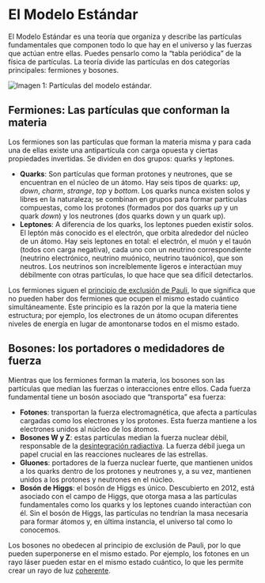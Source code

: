 # El Modelo Estándar

El Modelo Estándar es una teoría que organiza y describe las partículas fundamentales que componen todo lo que hay en el universo y las fuerzas que actúan entre ellas. Puedes pensarlo como la “tabla periódica” de la física de partículas. La teoría divide las partículas en dos categorías principales: fermiones y bosones.

![Imagen 1: Partículas del modelo estándar.](images/SM.png)

## Fermiones: Las partículas que conforman la materia

Los fermiones son las partículas que forman la materia misma y para cada una de ellas existe una antipartícula con carga opuesta y ciertas propiedades invertidas. Se dividen en dos grupos: quarks y leptones.

- **Quarks**: Son partículas que forman protones y neutrones, que se encuentran en el núcleo de un átomo. Hay seis tipos de quarks: *up*, *down*, *charm*, *strange*, *top* y *bottom*. Los quarks nunca existen solos y libres en la naturaleza; se combinan en grupos para formar partículas compuestas, como los protones (formados por dos quarks *up* y un quark *down*) y los neutrones (dos quarks down y un quark up).
- **Leptones**: A diferencia de los quarks, los leptones pueden existir solos. El leptón más conocido es el electrón, que orbita alrededor del núcleo de un átomo. Hay seis leptones en total: el electrón, el muón y el tauón (todos con carga negativa), cada uno con un neutrino correspondiente (neutrino electrónico, neutrino muónico, neutrino tauónico), que son neutros. Los neutrinos son increíblemente ligeros e interactúan muy débilmente con otras partículas, lo que hace que sea difícil detectarlos.

Los fermiones siguen el [principio de exclusión de Pauli](https://en.wikipedia.org/wiki/Pauli_exclusion_principle), lo que significa que no pueden haber dos fermiones que ocupen el mismo estado cuántico simultáneamente. Este principio es la razón por la que la materia tiene estructura; por ejemplo, los electrones de un átomo ocupan diferentes niveles de energía en lugar de amontonarse todos en el mismo estado.

## Bosones: los portadores o medidadores de fuerza

Mientras que los fermiones forman la materia, los bosones son las partículas que median las fuerzas o interacciones entre ellos. Cada fuerza fundamental tiene un bosón asociado que “transporta” esa fuerza:

- **Fotones**: transportan la fuerza electromagnética, que afecta a partículas cargadas como los electrones y los protones. Esta fuerza mantiene a los electrones unidos al núcleo de los átomos.
- **Bosones W y Z**: estas partículas median la fuerza nuclear débil, responsable de la [desintegración radiactiva](https://en.wikipedia.org/wiki/Radioactive_decay). La fuerza débil juega un papel crucial en las reacciones nucleares de las estrellas.
- **Gluones**: portadores de la fuerza nuclear fuerte, que mantienen unidos a los quarks dentro de los protones y neutrones y, a su vez, mantienen unidos a los protones y neutrones en el núcleo.
- **Bosón de Higgs**: el bosón de Higgs es único. Descubierto en 2012, está asociado con el campo de Higgs, que otorga masa a las partículas fundamentales como los quarks y los leptones cuando interactúan con él. Sin el bosón de Higgs, las partículas no tendrían la masa necesaria para formar átomos y, en última instancia, el universo tal como lo conocemos.

Los bosones no obedecen al principio de exclusión de Pauli, por lo que pueden superponerse en el mismo estado. Por ejemplo, los fotones en un rayo láser pueden estar en el mismo estado cuántico, lo que les permite crear un rayo de luz [coherente](https://en.wikipedia.org/wiki/Coherence_(physics)).